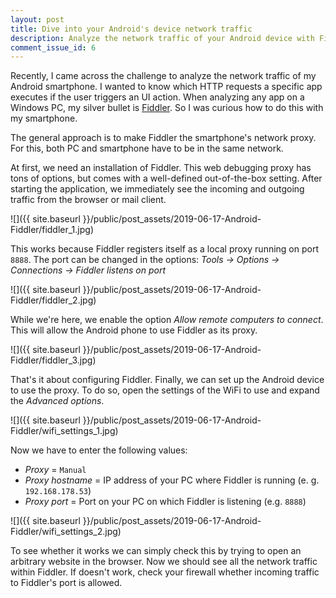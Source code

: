 ```yaml
---
layout: post
title: Dive into your Android's device network traffic
description: Analyze the network traffic of your Android device with Fiddler
comment_issue_id: 6
---
```


Recently, I came across the challenge to analyze the network traffic of my Android smartphone. I wanted to know which HTTP requests a specific app executes if the user triggers an UI action. When analyzing any app on a Windows PC, my silver bullet is [Fiddler](https://www.telerik.com/fiddler). So I was curious how to do this with my smartphone.

The general approach is to make Fiddler the smartphone's network proxy. For this, both PC and smartphone have to be in the same network.

At first, we need an installation of Fiddler. This web debugging proxy has tons of options, but comes with a well-defined out-of-the-box setting. After starting the application, we immediately see the incoming and outgoing traffic from the browser or mail client.

![]({{ site.baseurl }}/public/post_assets/2019-06-17-Android-Fiddler/fiddler_1.jpg)

This works because Fiddler registers itself as a local proxy running on port `8888`. The port can be changed in the options: *Tools -> Options -> Connections -> Fiddler listens on port*

![]({{ site.baseurl }}/public/post_assets/2019-06-17-Android-Fiddler/fiddler_2.jpg)

While we're here, we enable the option *Allow remote computers to connect*. This will allow the Android phone to use Fiddler as its proxy.

![]({{ site.baseurl }}/public/post_assets/2019-06-17-Android-Fiddler/fiddler_3.jpg)

That's it about configuring Fiddler. Finally, we can set up the Android device to use the proxy. To do so, open the settings of the WiFi to use and expand the *Advanced options*.

![]({{ site.baseurl }}/public/post_assets/2019-06-17-Android-Fiddler/wifi_settings_1.jpg)

Now we have to enter the following values:
- *Proxy* = `Manual`
- *Proxy hostname* = IP address of your PC where Fiddler is running (e. g. `192.168.178.53`)
- *Proxy port* = Port on your PC on which Fiddler is listening (e.g. `8888`)

![]({{ site.baseurl }}/public/post_assets/2019-06-17-Android-Fiddler/wifi_settings_2.jpg)

To see whether it works we can simply check this by trying to open an arbitrary website in the browser. Now we should see all the network traffic within Fiddler. If doesn't work, check your firewall whether incoming traffic to Fiddler's port is allowed.
